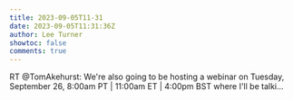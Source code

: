 ```yaml
---
title: 2023-09-05T11-31
date: 2023-09-05T11:31:36Z
author: Lee Turner
showtoc: false
comments: true
---
```


RT @TomAkehurst: We're also going to be hosting a webinar on Tuesday, September 26, 8:00am PT | 11:00am ET | 4:00pm BST where I'll be talki…

